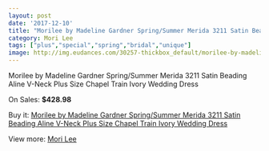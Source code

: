 ```yaml
---
layout: post
date: '2017-12-10'
title: "Morilee by Madeline Gardner Spring/Summer Merida 3211 Satin Beading Aline V-Neck Plus Size Chapel Train Ivory Wedding Dress"
category: Mori Lee
tags: ["plus","special","spring","bridal","unique"]
image: http://img.eudances.com/30257-thickbox_default/morilee-by-madeline-gardner-spring-summer-merida-3211-satin-beading-aline-v-neck-plus-size-chapel-train-ivory-wedding-dress.jpg
---
```

Morilee by Madeline Gardner Spring/Summer Merida 3211 Satin Beading Aline V-Neck Plus Size Chapel Train Ivory Wedding Dress

On Sales: **$428.98**
<a href="https://www.eudances.com/en/mori-lee/9690-morilee-by-madeline-gardner-spring-summer-merida-3211-satin-beading-aline-v-neck-plus-size-chapel-train-ivory-wedding-dress.html"><amp-img layout="responsive" width="600" height="600" src="//img.eudances.com/30257-thickbox_default/morilee-by-madeline-gardner-spring-summer-merida-3211-satin-beading-aline-v-neck-plus-size-chapel-train-ivory-wedding-dress.jpg" alt="Morilee by Madeline Gardner Spring/Summer Merida 3211 Satin Beading Aline V-Neck Plus Size Chapel Train Ivory Wedding Dress 0" /></a>
<a href="https://www.eudances.com/en/mori-lee/9690-morilee-by-madeline-gardner-spring-summer-merida-3211-satin-beading-aline-v-neck-plus-size-chapel-train-ivory-wedding-dress.html"><amp-img layout="responsive" width="600" height="600" src="//img.eudances.com/30262-thickbox_default/morilee-by-madeline-gardner-spring-summer-merida-3211-satin-beading-aline-v-neck-plus-size-chapel-train-ivory-wedding-dress.jpg" alt="Morilee by Madeline Gardner Spring/Summer Merida 3211 Satin Beading Aline V-Neck Plus Size Chapel Train Ivory Wedding Dress 1" /></a>
<a href="https://www.eudances.com/en/mori-lee/9690-morilee-by-madeline-gardner-spring-summer-merida-3211-satin-beading-aline-v-neck-plus-size-chapel-train-ivory-wedding-dress.html"><amp-img layout="responsive" width="600" height="600" src="//img.eudances.com/30261-thickbox_default/morilee-by-madeline-gardner-spring-summer-merida-3211-satin-beading-aline-v-neck-plus-size-chapel-train-ivory-wedding-dress.jpg" alt="Morilee by Madeline Gardner Spring/Summer Merida 3211 Satin Beading Aline V-Neck Plus Size Chapel Train Ivory Wedding Dress 2" /></a>
<a href="https://www.eudances.com/en/mori-lee/9690-morilee-by-madeline-gardner-spring-summer-merida-3211-satin-beading-aline-v-neck-plus-size-chapel-train-ivory-wedding-dress.html"><amp-img layout="responsive" width="600" height="600" src="//img.eudances.com/30260-thickbox_default/morilee-by-madeline-gardner-spring-summer-merida-3211-satin-beading-aline-v-neck-plus-size-chapel-train-ivory-wedding-dress.jpg" alt="Morilee by Madeline Gardner Spring/Summer Merida 3211 Satin Beading Aline V-Neck Plus Size Chapel Train Ivory Wedding Dress 3" /></a>
<a href="https://www.eudances.com/en/mori-lee/9690-morilee-by-madeline-gardner-spring-summer-merida-3211-satin-beading-aline-v-neck-plus-size-chapel-train-ivory-wedding-dress.html"><amp-img layout="responsive" width="600" height="600" src="//img.eudances.com/30259-thickbox_default/morilee-by-madeline-gardner-spring-summer-merida-3211-satin-beading-aline-v-neck-plus-size-chapel-train-ivory-wedding-dress.jpg" alt="Morilee by Madeline Gardner Spring/Summer Merida 3211 Satin Beading Aline V-Neck Plus Size Chapel Train Ivory Wedding Dress 4" /></a>
<a href="https://www.eudances.com/en/mori-lee/9690-morilee-by-madeline-gardner-spring-summer-merida-3211-satin-beading-aline-v-neck-plus-size-chapel-train-ivory-wedding-dress.html"><amp-img layout="responsive" width="600" height="600" src="//img.eudances.com/30258-thickbox_default/morilee-by-madeline-gardner-spring-summer-merida-3211-satin-beading-aline-v-neck-plus-size-chapel-train-ivory-wedding-dress.jpg" alt="Morilee by Madeline Gardner Spring/Summer Merida 3211 Satin Beading Aline V-Neck Plus Size Chapel Train Ivory Wedding Dress 5" /></a>

Buy it: [Morilee by Madeline Gardner Spring/Summer Merida 3211 Satin Beading Aline V-Neck Plus Size Chapel Train Ivory Wedding Dress](https://www.eudances.com/en/mori-lee/9690-morilee-by-madeline-gardner-spring-summer-merida-3211-satin-beading-aline-v-neck-plus-size-chapel-train-ivory-wedding-dress.html "Morilee by Madeline Gardner Spring/Summer Merida 3211 Satin Beading Aline V-Neck Plus Size Chapel Train Ivory Wedding Dress")

View more: [Mori Lee](https://www.eudances.com/en/9-mori-lee "Mori Lee")
